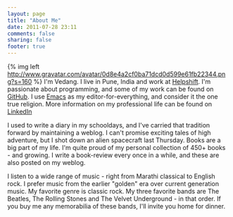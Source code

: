 ```yaml
---
layout: page
title: "About Me"
date: 2011-07-28 23:11
comments: false
sharing: false
footer: true
---
```


{% img left http://www.gravatar.com/avatar/0d8e4a2cf0ba71dcd0d599e61fb22344.png?s=160 %}
I'm Vedang. I live in Pune, India and work at [Helpshift](http://helpshift.com). I'm passionate about programming, and some of my work can be found on [GitHub](http://github.com/vedang). I use [Emacs](http://www.gnu.org/software/emacs/) as my editor-for-everything, and consider it the one true religion. More information on my professional life can be found on [LinkedIn](http://linkedin.com/in/vedangmanerikar)

I used to write a diary in my schooldays, and I've carried that tradition forward by maintaining a weblog. I can't promise exciting tales of high adventure, but I shot down an alien spacecraft last Thursday. Books are a big part of my life. I'm quite proud of my personal collection of 450+ books - and growing. I write a book-review every once in a while, and these are also posted on my weblog.

I listen to a wide range of music - right from Marathi classical to English rock. I prefer music from the earlier "golden" era over current generation music. My favorite genre is classic rock. My three favorite bands are The Beatles, The Rolling Stones and The Velvet Underground - in that order. If you buy me any memorabilia of these bands, I'll invite you home for dinner.
